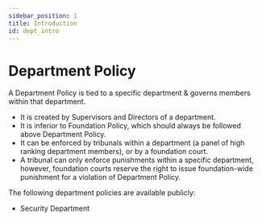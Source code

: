 ```yaml
---
sidebar_position: 1
title: Introduction
id: dept_intro
---
```


# Department Policy

A Department Policy is tied to a specific department & governs members within that department. 
- It is created by Supervisors and Directors of a department.
- It is inferior to Foundation Policy, which should always be followed above Department Policy.
- It can be enforced by tribunals within a department (a panel of high ranking department members), or by a foundation court.
- A tribunal can only enforce punishments within a specific department, however, foundation courts reserve the right to issue foundation-wide punishment for a violation of Department Policy.

The following department policies are available publicly:
- Security Department